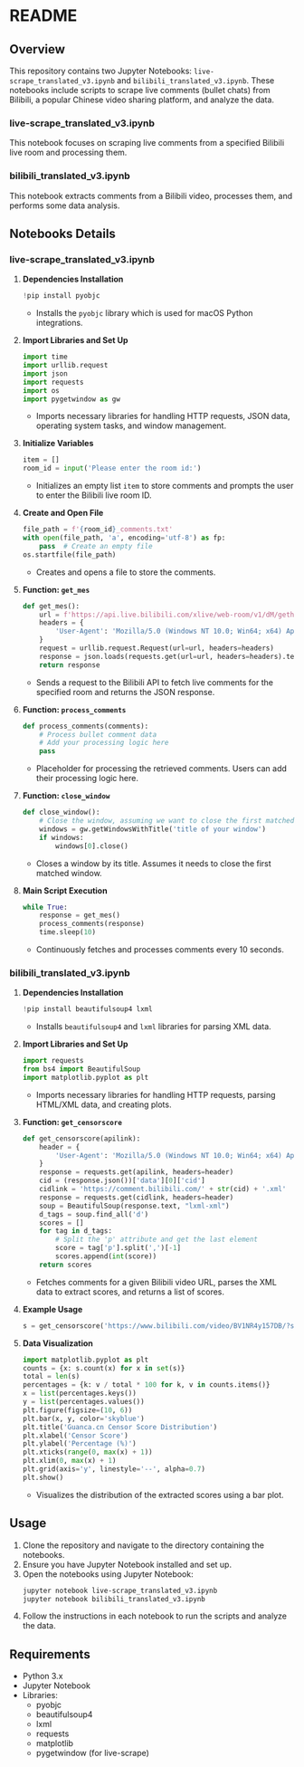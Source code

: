 
# README

## Overview

This repository contains two Jupyter Notebooks: `live-scrape_translated_v3.ipynb` and `bilibili_translated_v3.ipynb`. These notebooks include scripts to scrape live comments (bullet chats) from Bilibili, a popular Chinese video sharing platform, and analyze the data.

### live-scrape_translated_v3.ipynb

This notebook focuses on scraping live comments from a specified Bilibili live room and processing them.

### bilibili_translated_v3.ipynb

This notebook extracts comments from a Bilibili video, processes them, and performs some data analysis.

## Notebooks Details

### live-scrape_translated_v3.ipynb

1. **Dependencies Installation**
   ```python
   !pip install pyobjc
   ```
   - Installs the `pyobjc` library which is used for macOS Python integrations.

2. **Import Libraries and Set Up**
   ```python
   import time
   import urllib.request
   import json
   import requests
   import os
   import pygetwindow as gw
   ```
   - Imports necessary libraries for handling HTTP requests, JSON data, operating system tasks, and window management.

3. **Initialize Variables**
   ```python
   item = []
   room_id = input('Please enter the room id:')
   ```
   - Initializes an empty list `item` to store comments and prompts the user to enter the Bilibili live room ID.

4. **Create and Open File**
   ```python
   file_path = f'{room_id}_comments.txt'
   with open(file_path, 'a', encoding='utf-8') as fp:
       pass  # Create an empty file
   os.startfile(file_path)
   ```
   - Creates and opens a file to store the comments.

5. **Function: `get_mes`**
   ```python
   def get_mes():
       url = f'https://api.live.bilibili.com/xlive/web-room/v1/dM/gethistory?roomid={room_id}&room_type=0'
       headers = {
           'User-Agent': 'Mozilla/5.0 (Windows NT 10.0; Win64; x64) AppleWebKit/537.36 (KHTML, like Gecko) Chrome/117.0.0.0 Safari/537.36 Edg/117.0.2045.43'
       }
       request = urllib.request.Request(url=url, headers=headers)
       response = json.loads(requests.get(url=url, headers=headers).text)
       return response
   ```
   - Sends a request to the Bilibili API to fetch live comments for the specified room and returns the JSON response.

6. **Function: `process_comments`**
   ```python
   def process_comments(comments):
       # Process bullet comment data
       # Add your processing logic here
       pass
   ```
   - Placeholder for processing the retrieved comments. Users can add their processing logic here.

7. **Function: `close_window`**
   ```python
   def close_window():
       # Close the window, assuming we want to close the first matched window
       windows = gw.getWindowsWithTitle('title of your window')
       if windows:
           windows[0].close()
   ```
   - Closes a window by its title. Assumes it needs to close the first matched window.

8. **Main Script Execution**
   ```python
   while True:
       response = get_mes()
       process_comments(response)
       time.sleep(10)
   ```
   - Continuously fetches and processes comments every 10 seconds.

### bilibili_translated_v3.ipynb

1. **Dependencies Installation**
   ```python
   !pip install beautifulsoup4 lxml
   ```
   - Installs `beautifulsoup4` and `lxml` libraries for parsing XML data.

2. **Import Libraries and Set Up**
   ```python
   import requests
   from bs4 import BeautifulSoup
   import matplotlib.pyplot as plt
   ```
   - Imports necessary libraries for handling HTTP requests, parsing HTML/XML data, and creating plots.

3. **Function: `get_censorscore`**
   ```python
   def get_censorscore(apilink):
       header = {
           'User-Agent': 'Mozilla/5.0 (Windows NT 10.0; Win64; x64) AppleWebKit/537.36 (KHTML, like Gecko) Chrome/117.0.0.0 Safari/537.36 Edg/117.0.2045.43'
       }
       response = requests.get(apilink, headers=header)
       cid = (response.json())['data'][0]['cid']
       cidlink = 'https://comment.bilibili.com/' + str(cid) + '.xml'
       response = requests.get(cidlink, headers=header)
       soup = BeautifulSoup(response.text, "lxml-xml")
       d_tags = soup.find_all('d')
       scores = []
       for tag in d_tags:
           # Split the 'p' attribute and get the last element
           score = tag['p'].split(',')[-1]
           scores.append(int(score))
       return scores
   ```
   - Fetches comments for a given Bilibili video URL, parses the XML data to extract scores, and returns a list of scores.

4. **Example Usage**
   ```python
   s = get_censorscore('https://www.bilibili.com/video/BV1NR4y157DB/?spm_id_from=333.337.search-card.all.click&vd_source=a676e9574ae10f45ae8a73f5c6c428fd')
   ```

5. **Data Visualization**
   ```python
   import matplotlib.pyplot as plt
   counts = {x: s.count(x) for x in set(s)}
   total = len(s)
   percentages = {k: v / total * 100 for k, v in counts.items()}
   x = list(percentages.keys())
   y = list(percentages.values())
   plt.figure(figsize=(10, 6))
   plt.bar(x, y, color='skyblue')
   plt.title('Guanca.cn Censor Score Distribution')
   plt.xlabel('Censor Score')
   plt.ylabel('Percentage (%)')
   plt.xticks(range(0, max(x) + 1))
   plt.xlim(0, max(x) + 1)
   plt.grid(axis='y', linestyle='--', alpha=0.7)
   plt.show()
   ```
   - Visualizes the distribution of the extracted scores using a bar plot.

## Usage

1. Clone the repository and navigate to the directory containing the notebooks.
2. Ensure you have Jupyter Notebook installed and set up.
3. Open the notebooks using Jupyter Notebook:
   ```bash
   jupyter notebook live-scrape_translated_v3.ipynb
   jupyter notebook bilibili_translated_v3.ipynb
   ```
4. Follow the instructions in each notebook to run the scripts and analyze the data.

## Requirements

- Python 3.x
- Jupyter Notebook
- Libraries:
  - pyobjc
  - beautifulsoup4
  - lxml
  - requests
  - matplotlib
  - pygetwindow (for live-scrape)
